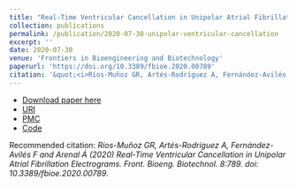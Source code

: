 ```yaml
---
title: "Real-Time Ventricular Cancellation in Unipolar Atrial Fibrillation Electrograms"
collection: publications
permalink: /publication/2020-07-30-unipolar-ventricular-cancellation
excerpt: ''
date: 2020-07-30
venue: 'Frontiers in Bioengineering and Biotechnology'
paperurl: 'https://doi.org/10.3389/fbioe.2020.00789'
citation: '&quot;<i>Ríos-Muñoz GR, Artés-Rodríguez A, Fernández-Avilés F and Arenal Á (2020) Real-Time Ventricular Cancellation in Unipolar Atrial Fibrillation Electrograms. Front. Bioeng. Biotechnol. 8:789. doi: 10.3389/fbioe.2020.00789</i>.&quot;.'
---
```


* [Download paper here](https://doi.org/10.3389/fbioe.2020.00789)
* [URI](https://hdl.handle.net/10016/32611)
* [PMC](https://www.ncbi.nlm.nih.gov/pmc/articles/PMC7406791/)
* [Code](https://github.com/griosmunoz/EGMLATDetection)

Recommended citation: <i>Ríos-Muñoz GR, Artés-Rodríguez A, Fernández-Avilés F and Arenal Á (2020) Real-Time Ventricular Cancellation in Unipolar Atrial Fibrillation Electrograms. Front. Bioeng. Biotechnol. 8:789. doi: 10.3389/fbioe.2020.00789</i>.
